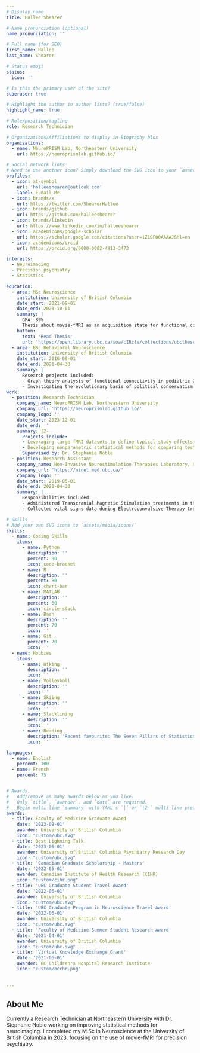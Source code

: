 ```yaml
---
# Display name
title: Hallee Shearer

# Name pronunciation (optional)
name_pronunciation: ''

# Full name (for SEO)
first_name: Hallee
last_name: Shearer

# Status emoji
status:
  icon: ''

# Is this the primary user of the site?
superuser: true

# Highlight the author in author lists? (true/false)
highlight_name: true

# Role/position/tagline
role: Research Technician

# Organizations/Affiliations to display in Biography blox
organizations:
  - name: NeuroPRISM Lab, Northeastern University
    url: https://neuroprismlab.github.io/

# Social network links
# Need to use another icon? Simply download the SVG icon to your `assets/media/icons/` folder.
profiles:
  - icon: at-symbol
    url: 'halleeshearer@outlook.com'
    label: E-mail Me
  - icon: brands/x
    url: https://twitter.com/ShearerHallee
  - icon: brands/github
    url: https://github.com/halleeshearer
  - icon: brands/linkedin
    url: https://www.linkedin.com/in/halleeshearer
  - icon: academicons/google-scholar
    url: https://scholar.google.com/citations?user=1Z1GFQ0AAAAJ&hl=en
  - icon: academicons/orcid
    url: https://orcid.org/0000-0002-4813-3473

interests:
  - Neuroimaging
  - Precision psychiatry
  - Statistics

education:
  - area: MSc Neuroscience
    institution: University of British Columbia
    date_start: 2021-09-01
    date_end: 2023-10-01
    summary: |
      GPA: 89%
      Thesis about movie-fMRI as an acquisition state for functional connectivity-based precision pychiatry. Supervised by Dr. Tamara Vanderwal. Thesis grade: 95%. 
    button:
      text: 'Read Thesis'
      url: 'https://open.library.ubc.ca/soa/cIRcle/collections/ubctheses/24/items/1.0435757'
  - area: BSc Behavioral Neuroscience
    institution: University of British Columbia
    date_start: 2016-09-01
    date_end: 2021-04-30
    summary: |
      Research projects included:
      - Graph theory analysis of functional connectivity in pediatric OCD
      - Investigating the evolutionary basis of political conservatism
work:
  - position: Research Technician
    company_name: NeuroPRISM Lab, Northeastern University
    company_url: 'https://neuroprismlab.github.io/'
    company_logo: ''
    date_start: 2023-12-01
    date_end: ''
    summary: |2-
      Projects include:
      - Leveraging large fMRI datasets to define typical study effects nd developing an effect size web app
      - Developing nonparametric statistical methods for comparing test-retest reliability measures across conditions or groups
      Supervised by: Dr. Stephanie Noble
  - position: Research Assistant
    company_name: Non-Invasive Neurostimulation Therapies Laboratory, UBC
    company_url: 'https://ninet.med.ubc.ca/'
    company_logo: ''
    date_start: 2019-05-01
    date_end: 2020-04-30
    summary: |
      Responsibilities included:
      - Administered Transcranial Magnetic Stimulation treatments in the context of clinical trials
      - Collected vital signs data during Electroconvulsive Therapy treatments

# Skills
# Add your own SVG icons to `assets/media/icons/`
skills:
  - name: Coding Skills
    items:
      - name: Python
        description: ''
        percent: 80
        icon: code-bracket
      - name: R
        description: ''
        percent: 80
        icon: chart-bar
      - name: MATLAB
        description: ''
        percent: 60
        icon: circle-stack
      - name: Bash
        description: ''
        percent: 70
        icon: ''
      - name: Git
        percent: 70
        icon: ''
  - name: Hobbies
    items:
      - name: Hiking
        description: ''
        icon: ''
      - name: Volleyball
        description: ''
        icon: ''
      - name: Skiing
        description: ''
        icon: ''
      - name: Slacklining
        description: ''
        icon: ''
      - name: Reading
        description: 'Recent favourite: The Seven Pillars of Statistical Wisdom by Stephen M. Stigler'
        icon: ''

languages:
  - name: English
    percent: 100
  - name: French
    percent: 75


# Awards.
#   Add/remove as many awards below as you like.
#   Only `title`, `awarder`, and `date` are required.
#   Begin multi-line `summary` with YAML's `|` or `|2-` multi-line prefix and indent 2 spaces below.
awards:
  - title: Faculty of Medicine Graduate Award
    date: '2023-09-01'
    awarder: University of British Columbia
    icon: "custom/ubc.svg"
  - title: Best Lighning Talk
    date: '2023-06-01'
    awarder: University of British Columbia Psychiatry Research Day
    icon: "custom/ubc.svg"
  - title: 'Canadian Graduate Scholarship - Masters'
    date: '2022-05-01'
    awarder: Canadian Institute of Health Research (CIHR)
    icon: "custom/cihr.png"
  - title: 'UBC Graduate Student Travel Award'
    date: '2022-06-01'
    awarder: University of British Columbia
    icon: "custom/ubc.svg"
  - title: 'UBC Graduate Program in Neuroscience Travel Award'
    date: '2022-06-01'
    awarder: University of British Columbia
    icon: "custom/ubc.svg"
  - title: 'Faculty of Medicine Summer Student Research Award'
    date: '2021-04-01'
    awarder: University of British Columbia
    icon: "custom/ubc.svg"
  - title: 'Virtual Knowledge Exchange Grant'
    date: '2021-06-01'
    awarder: BC Children's Hospital Research Institute
    icon: "custom/bcchr.png"
  
  
---
```


## About Me

Currently a Research Technician at Northeastern University with Dr. Stephanie Noble working on improving statistical methods for neuroimaging. I completed my M.Sc in Neuroscience at the University of British Columbia in 2023, focusing on the use of movie-fMRI for precision psychiatry.
